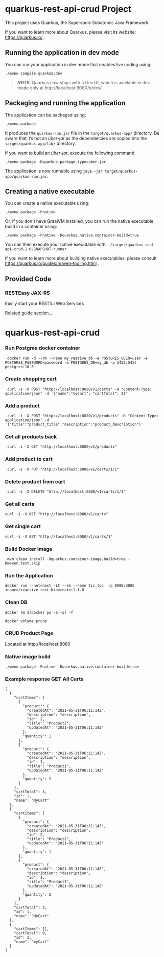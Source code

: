 # quarkus-rest-api-crud Project

This project uses Quarkus, the Supersonic Subatomic Java Framework.

If you want to learn more about Quarkus, please visit its website: https://quarkus.io/ .

## Running the application in dev mode

You can run your application in dev mode that enables live coding using:

```shell script
./mvnw compile quarkus:dev
```

> **_NOTE:_**  Quarkus now ships with a Dev UI, which is available in dev mode only at http://localhost:8080/q/dev/.

## Packaging and running the application

The application can be packaged using:

```shell script
./mvnw package
```

It produces the `quarkus-run.jar` file in the `target/quarkus-app/` directory. Be aware that it’s not an _über-jar_ as
the dependencies are copied into the `target/quarkus-app/lib/` directory.

If you want to build an _über-jar_, execute the following command:

```shell script
./mvnw package -Dquarkus.package.type=uber-jar
```

The application is now runnable using `java -jar target/quarkus-app/quarkus-run.jar`.

## Creating a native executable

You can create a native executable using:

```shell script
./mvnw package -Pnative
```

Or, if you don't have GraalVM installed, you can run the native executable build in a container using:

```shell script
./mvnw package -Pnative -Dquarkus.native.container-build=true
```

You can then execute your native executable with: `./target/quarkus-rest-api-crud-1.0-SNAPSHOT-runner`

If you want to learn more about building native executables, please consult https://quarkus.io/guides/maven-tooling.html
.

## Provided Code

### RESTEasy JAX-RS

Easily start your RESTful Web Services

[Related guide section...](https://quarkus.io/guides/getting-started#the-jax-rs-resources)

# quarkus-rest-api-crud

### Run Postgres docker container

     docker run -d --rm --name my_reative_db -e POSTGRES_USER=user -e POSTGRES_PASSWORD=password -e POSTGRES_DB=my_db -p 5432:5432 postgres:10.5

### Create shopping cart

     curl -s -X POST "http://localhost:8080/v1/carts" -H "Content-Type: application/json" -d '{"name":"myCart", "cartTotal": 2}'

### Add a product

     curl -i -X POST "http://localhost:8080/v1/products" -H "Content-Type: application/json" -d '{"title":"product_title","description":"product_description"}'

### Get all products back

     curl -i -X GET "http://localhost:8080/v1/products" 

### Add product to cart

     curl -s -X PUT "http://localhost:8080/v1/carts/1/1"

### Delete product from cart

     curl -s -X DELETE "http://localhost:8080/v1/carts/1/1"

### Get all carts

    curl -i -X GET "http://localhost:8080/v1/carts" 

### Get single cart

    curl -i -X GET "http://localhost:8080/v1/carts/1" 

### Build Docker Image

     mvn clean install -Dquarkus.container-image.build=true -Dmaven.test.skip

### Run the Application

    docker run --net=host -it --rm --name tic_toc  -p 8080:8080 <name>/reactive-rest-hibernate:1.1.0

### Clean DB

    docker rm $(docker ps -a -q) -f

    docker volume prune

### CRUD Product Page

Located at http://localhost:8080

### Native image build

    ./mvnw package -Pnative -Dquarkus.native.container-build=true

### Example response GET All Carts

    [
      {
        "cartItems": [
          {
            "product": {
              "createdAt": "2021-05-31T06:11:14Z",
              "description": "description",
              "id": 2,
              "title": "Product2",
              "updatedAt": "2021-05-31T06:11:14Z"
            },
            "quantity": 1
          },
          {
            "product": {
              "createdAt": "2021-05-31T06:11:14Z",
              "description": "description",
              "id": 1,
              "title": "Product1",
              "updatedAt": "2021-05-31T06:11:14Z"
            },
            "quantity": 2
          }
        ],
        "cartTotal": 3,
        "id": 1,
        "name": "MyCart"
      },
      {
        "cartItems": [
          {
            "product": {
              "createdAt": "2021-05-31T06:11:14Z",
              "description": "description",
              "id": 2,
              "title": "Product2",
              "updatedAt": "2021-05-31T06:11:14Z"
            },
            "quantity": 1
          },
          {
            "product": {
              "createdAt": "2021-05-31T06:11:14Z",
              "description": "description",
              "id": 1,
              "title": "Product1",
              "updatedAt": "2021-05-31T06:11:14Z"
            },
            "quantity": 2
          }
        ],
        "cartTotal": 3,
        "id": 1,
        "name": "MyCart"
      },
      {
        "cartItems": [],
        "cartTotal": 0,
        "id": 2,
        "name": "myCart"
      }
    ]
